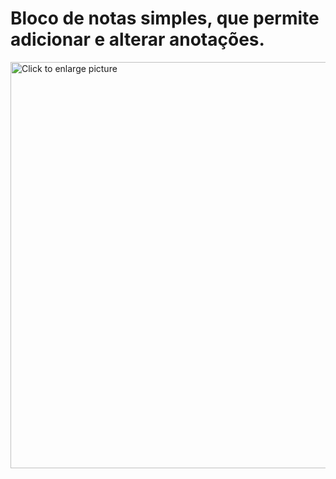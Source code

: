 # Bloco de notas simples, que permite adicionar e alterar anotações.


<a href="https://drive.google.com/uc?export=view&id=1HnwLz-AFwI1ODTAzeXKAP2sseMxXERTv"><img src="https://drive.google.com/uc?export=view&id=1HnwLz-AFwI1ODTAzeXKAP2sseMxXERTv" style="width: 650px; max-width: 100%; height: auto" title="Click to enlarge picture" />